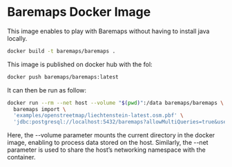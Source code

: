 # Baremaps Docker Image

This image enables to play with Baremaps without having to install java locally.

```bash
docker build -t baremaps/baremaps .
```

This image is published on docker hub with the fol:

```bash
docker push baremaps/baremaps:latest
```

It can then be run as follow:

```bash
docker run --rm --net host --volume "$(pwd)":/data baremaps/baremaps \
  baremaps import \
  'examples/openstreetmap/liechtenstein-latest.osm.pbf' \
  'jdbc:postgresql://localhost:5432/baremaps?allowMultiQueries=true&user=baremaps&password=baremaps'
```

Here, the --volume parameter mounts the current directory in the docker image, enabling to process data stored on the host. Similarly, the --net parameter is used to share the host’s networking namespace with the container.